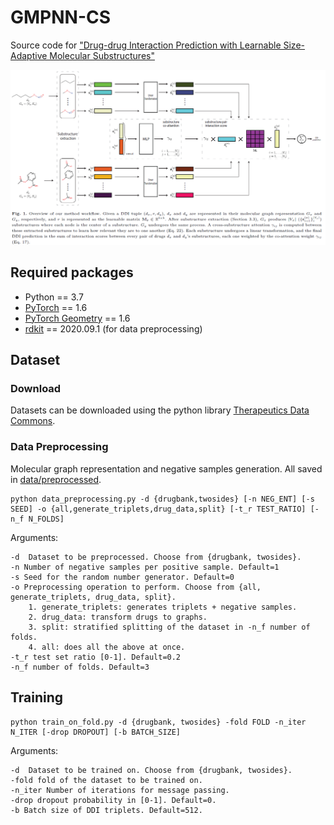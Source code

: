 # GMPNN-CS
Source code for ["Drug-drug Interaction Prediction with Learnable Size-Adaptive Molecular Substructures"](https://doi.org/10.1093/bib/bbab441) 
   
![Overview GMPNN-CS framework](Framework.png)  

 ## Required packages
* Python == 3.7
* [PyTorch](https://pytorch.org/) == 1.6
* [PyTorch Geometry](https://pytorch-geometric.readthedocs.io/) == 1.6
* [rdkit](https://www.rdkit.org/) == 2020.09.1 (for data preprocessing)

## Dataset
### Download
Datasets can be downloaded using the python library [Therapeutics Data Commons](https://tdcommons.ai/).

### Data Preprocessing
Molecular graph representation and negative samples generation. All saved in [data/preprocessed](data/preprocessed).   

    python data_preprocessing.py -d {drugbank,twosides} [-n NEG_ENT] [-s SEED] -o {all,generate_triplets,drug_data,split} [-t_r TEST_RATIO] [-n_f N_FOLDS]

Arguments:

    -d  Dataset to be preprocessed. Choose from {drugbank, twosides}.
    -n Number of negative samples per positive sample. Default=1
    -s Seed for the random number generator. Default=0
    -o Preprocessing operation to perform. Choose from {all, generate_triplets, drug_data, split}.
        1. generate_triplets: generates triplets + negative samples.
        2. drug_data: transform drugs to graphs.
        3. split: stratified splitting of the dataset in -n_f number of folds.
        4. all: does all the above at once.
    -t_r test set ratio [0-1]. Default=0.2
    -n_f number of folds. Default=3
## Training 
    python train_on_fold.py -d {drugbank, twosides} -fold FOLD -n_iter N_ITER [-drop DROPOUT] [-b BATCH_SIZE]

Arguments:

    -d  Dataset to be trained on. Choose from {drugbank, twosides}.
    -fold fold of the dataset to be trained on.
    -n_iter Number of iterations for message passing.
    -drop dropout probability in [0-1]. Default=0.
    -b Batch size of DDI triplets. Default=512.